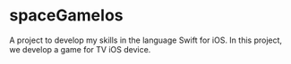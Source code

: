 # spaceGameIos
A project to develop my skills in the language Swift for iOS. In this project, we develop a game for TV iOS device.
